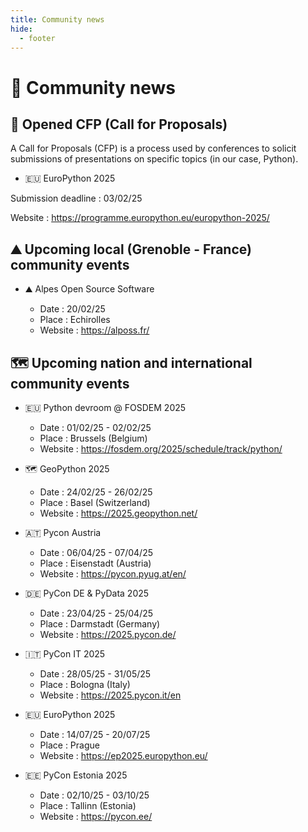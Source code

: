 ```yaml
---
title: Community news
hide:
  - footer
---
```


# 📰 Community news

## 📢 Opened CFP (Call for Proposals)

A Call for Proposals (CFP) is a process used by conferences to solicit submissions of presentations on specific topics (in our case, Python).

- 🇪🇺 EuroPython 2025

Submission deadline : 03/02/25

Website : https://programme.europython.eu/europython-2025/

## ⛰️ Upcoming local (Grenoble - France) community events

- ⛰️ Alpes Open Source Software​

    - Date : 20/02/25
    - Place : Echirolles
    - Website : https://alposs.fr/

## 🗺️ Upcoming nation and international community events

- 🇪🇺 Python devroom @ FOSDEM 2025

    - Date : 01/02/25 - 02/02/25
    - Place : Brussels (Belgium)
    - Website : https://fosdem.org/2025/schedule/track/python/

- 🗺️ GeoPython 2025

    - Date : 24/02/25 - 26/02/25
    - Place : Basel (Switzerland)
    - Website : https://2025.geopython.net/

- 🇦🇹 Pycon Austria

    - Date : 06/04/25 - 07/04/25
    - Place : Eisenstadt (Austria)
    - Website : https://pycon.pyug.at/en/

- 🇩🇪 PyCon DE & PyData 2025 

    - Date : 23/04/25 - 25/04/25
    - Place : Darmstadt (Germany)
    - Website : https://2025.pycon.de/

- 🇮🇹 PyCon IT 2025

    - Date : 28/05/25 - 31/05/25
    - Place : Bologna (Italy)
    - Website : https://2025.pycon.it/en

- 🇪🇺 EuroPython 2025

    - Date : 14/07/25 - 20/07/25
    - Place : Prague
    - Website : https://ep2025.europython.eu/

- 🇪🇪 PyCon Estonia 2025

    - Date : 02/10/25 - 03/10/25
    - Place : Tallinn (Estonia)
    - Website : https://pycon.ee/